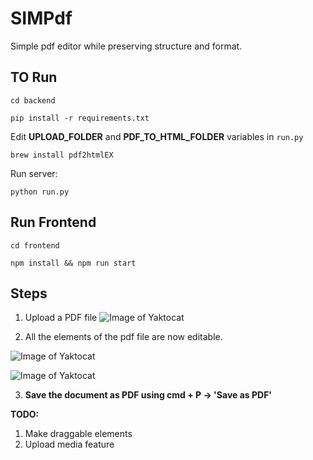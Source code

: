 
# SIMPdf

  

Simple pdf editor while preserving structure and format.

  

## TO Run

`cd backend`

  

`pip install -r requirements.txt`

  

Edit **UPLOAD_FOLDER** and **PDF_TO_HTML_FOLDER** variables in `run.py`

`brew install pdf2htmlEX`
  
Run server: 

`python run.py`

  
  

## Run Frontend

  

`cd frontend`

  

`npm install && npm run start`

## Steps

1. Upload a PDF file
![Image of Yaktocat](https://github.com/shashanoid/Simpdf/blob/master/Screenshots/Home.png?raw=true)

2. All the elements of the pdf file are now editable.

![Image of Yaktocat](https://github.com/shashanoid/Simpdf/blob/master/Screenshots/edit.png?raw=true)

![Image of Yaktocat](https://github.com/shashanoid/Simpdf/blob/master/Screenshots/edit2.png?raw=true)


3. **Save the document as PDF using cmd + P -> 'Save as PDF'**

**TODO:**
1. Make draggable elements
2. Upload media feature